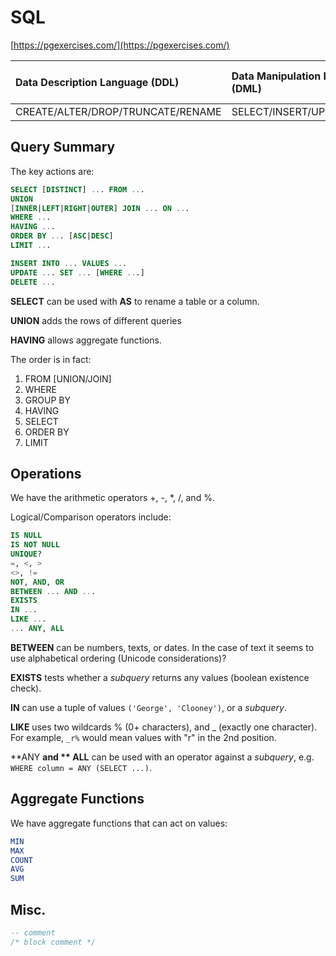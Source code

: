 # SQL

[https://pgexercises.com/](https://pgexercises.com/)

| Data Description Language \(DDL\) | Data Manipulation Language \(DML\) | Data Control Language \(DCL\) | Transaction Control Language \(TCL\) |
| :--- | :--- | :--- | :--- |
| CREATE/ALTER/DROP/TRUNCATE/RENAME | SELECT/INSERT/UPDATE/DELETE | GRANT/REVOKE | BEGIN/COMMIT/ROLLBACK/SAVEPOINT |

## Query Summary

The key actions are:

```SQL
SELECT [DISTINCT] ... FROM ...
UNION
[INNER|LEFT|RIGHT|OUTER] JOIN ... ON ...
WHERE ...
HAVING ...
ORDER BY ... [ASC|DESC]
LIMIT ...

INSERT INTO ... VALUES ...
UPDATE ... SET ... [WHERE ...]
DELETE ...
```

**SELECT** can be used with **AS** to rename a table or a column.

**UNION** adds the rows of different queries

**HAVING** allows aggregate functions.

The order is in fact:

1. FROM \[UNION/JOIN\]
2. WHERE
3. GROUP BY
4. HAVING
5. SELECT
6. ORDER BY
7. LIMIT

## Operations

We have the arithmetic operators +, -, \*, /, and %.

Logical/Comparison operators include:

```SQL
IS NULL
IS NOT NULL
UNIQUE?
=, <, >
<>, !=
NOT, AND, OR
BETWEEN ... AND ...
EXISTS
IN ...
LIKE ...
... ANY, ALL
```

**BETWEEN** can be numbers, texts, or dates. In the case of text it seems to use alphabetical ordering \(Unicode considerations\)?

**EXISTS** tests whether a _subquery_ returns any values \(boolean existence check\).

**IN** can use a tuple of values `('George', 'Clooney')`, or a _subquery_.

**LIKE** uses two wildcards % \(0+ characters\), and \_ \(exactly one character\). For example, `_r%` would mean values with "r" in the 2nd position.

**ANY **and ** ALL** can be used with an operator against a _subquery_, e.g. `WHERE column = ANY (SELECT ...)`.

## Aggregate Functions

We have aggregate functions that can act on values:

```SQL
MIN
MAX
COUNT
AVG
SUM
```

## Misc.

```SQL
-- comment
/* block comment */
```



